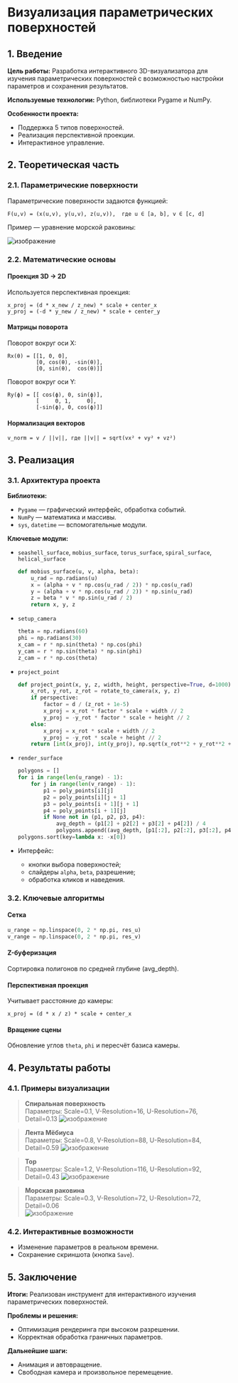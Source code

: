 # Визуализация параметрических поверхностей

## 1. Введение

**Цель работы:** Разработка интерактивного 3D-визуализатора для изучения параметрических поверхностей с возможностью настройки параметров и сохранения результатов.

**Используемые технологии:** Python, библиотеки Pygame и NumPy.

**Особенности проекта:**
- Поддержка 5 типов поверхностей.
- Реализация перспективной проекции.
- Интерактивное управление.

## 2. Теоретическая часть

### 2.1. Параметрические поверхности

Параметрические поверхности задаются функцией:

```
F(u,v) = (x(u,v), y(u,v), z(u,v)),  где u ∈ [a, b], v ∈ [c, d]
```

Пример — уравнение морской раковины:

![изображение](https://github.com/user-attachments/assets/bbd19849-a740-4039-8c48-9f680ab5ff66)


### 2.2. Математические основы

#### Проекция 3D → 2D

Используется перспективная проекция:

```
x_proj = (d * x_new / z_new) * scale + center_x  
y_proj = (-d * y_new / z_new) * scale + center_y
```

#### Матрицы поворота

Поворот вокруг оси X:

```
Rx(θ) = [[1, 0, 0],
         [0, cos(θ), -sin(θ)],
         [0, sin(θ),  cos(θ)]]
```

Поворот вокруг оси Y:

```
Ry(ϕ) = [[ cos(ϕ), 0, sin(ϕ)],
         [     0, 1,     0],
         [-sin(ϕ), 0, cos(ϕ)]]
```

#### Нормализация векторов

```
v_norm = v / ||v||, где ||v|| = sqrt(vx² + vy² + vz²)
```

## 3. Реализация

### 3.1. Архитектура проекта

**Библиотеки:**
- `Pygame` — графический интерфейс, обработка событий.
- `NumPy` — математика и массивы.
- `sys`, `datetime` — вспомогательные модули.

**Ключевые модули:**
- `seashell_surface`, `mobius_surface`, `torus_surface`, `spiral_surface`, `helical_surface`
  ```python
  def mobius_surface(u, v, alpha, beta):
      u_rad = np.radians(u)
      x = (alpha + v * np.cos(u_rad / 2)) * np.cos(u_rad)
      y = (alpha + v * np.cos(u_rad / 2)) * np.sin(u_rad)
      z = beta * v * np.sin(u_rad / 2)
      return x, y, z
  ```

- `setup_camera`
  ```python
  theta = np.radians(60)
  phi = np.radians(30)
  x_cam = r * np.sin(theta) * np.cos(phi)
  y_cam = r * np.sin(theta) * np.sin(phi)
  z_cam = r * np.cos(theta)
  ```

- `project_point`
  ```python
  def project_point(x, y, z, width, height, perspective=True, d=1000):
      x_rot, y_rot, z_rot = rotate_to_camera(x, y, z)
      if perspective:
          factor = d / (z_rot + 1e-5)
          x_proj = x_rot * factor * scale + width // 2
          y_proj = -y_rot * factor * scale + height // 2
      else:
          x_proj = x_rot * scale + width // 2
          y_proj = -y_rot * scale + height // 2
      return [int(x_proj), int(y_proj), np.sqrt(x_rot**2 + y_rot**2 + z_rot**2)]
  ```

- `render_surface`
  ```python
  polygons = []
  for i in range(len(u_range) - 1):
      for j in range(len(v_range) - 1):
          p1 = poly_points[i][j]
          p2 = poly_points[i][j + 1]
          p3 = poly_points[i + 1][j + 1]
          p4 = poly_points[i + 1][j]
          if None not in (p1, p2, p3, p4):
              avg_depth = (p1[2] + p2[2] + p3[2] + p4[2]) / 4
              polygons.append((avg_depth, [p1[:2], p2[:2], p3[:2], p4[:2]]))
  polygons.sort(key=lambda x: -x[0])
  ```

- Интерфейс:
  - кнопки выбора поверхностей;
  - слайдеры `alpha`, `beta`, разрешение;
  - обработка кликов и наведения.

### 3.2. Ключевые алгоритмы

#### Сетка
```python
u_range = np.linspace(0, 2 * np.pi, res_u)
v_range = np.linspace(0, 2 * np.pi, res_v)
```

#### Z-буферизация

Сортировка полигонов по средней глубине (avg_depth).

#### Перспективная проекция

Учитывает расстояние до камеры:

```
x_proj = (d * x / z) * scale + center_x
```

#### Вращение сцены

Обновление углов `theta`, `phi` и пересчёт базиса камеры.

## 4. Результаты работы

### 4.1. Примеры визуализации

> **Спиральная поверхность**  
> Параметры: Scale=0.1, V-Resolution=16, U-Resolution=76, Detail=0.13 
> ![изображение](https://github.com/user-attachments/assets/e1e66c4e-8904-4a4e-be06-7c11cdd55241)


> **Лента Мёбиуса**  
> Параметры: Scale=0.8, V-Resolution=88, U-Resolution=84, Detail=0.59 
> ![изображение](https://github.com/user-attachments/assets/f54f90c1-9ab0-403a-9b36-6f34a6728031)

> **Тор**  
> Параметры: Scale=1.2, V-Resolution=116, U-Resolution=92, Detail=0.43 
> ![изображение](https://github.com/user-attachments/assets/d4cb7406-5bea-45d8-a494-a2b02500144e)


> **Морская раковина**  
> Параметры: Scale=0.3, V-Resolution=72, U-Resolution=72, Detail=0.06  
> ![изображение](https://github.com/user-attachments/assets/01026a5c-9eb0-4ee6-bd2e-c837810d6cbb)

### 4.2. Интерактивные возможности

- Изменение параметров в реальном времени.
- Сохранение скриншота (кнопка `Save`).

## 5. Заключение

**Итоги:** Реализован инструмент для интерактивного изучения параметрических поверхностей.

**Проблемы и решения:**
- Оптимизация рендеринга при высоком разрешении.
- Корректная обработка граничных параметров.

**Дальнейшие шаги:**
- Анимация и автовращение.
- Свободная камера и произвольное перемещение.
